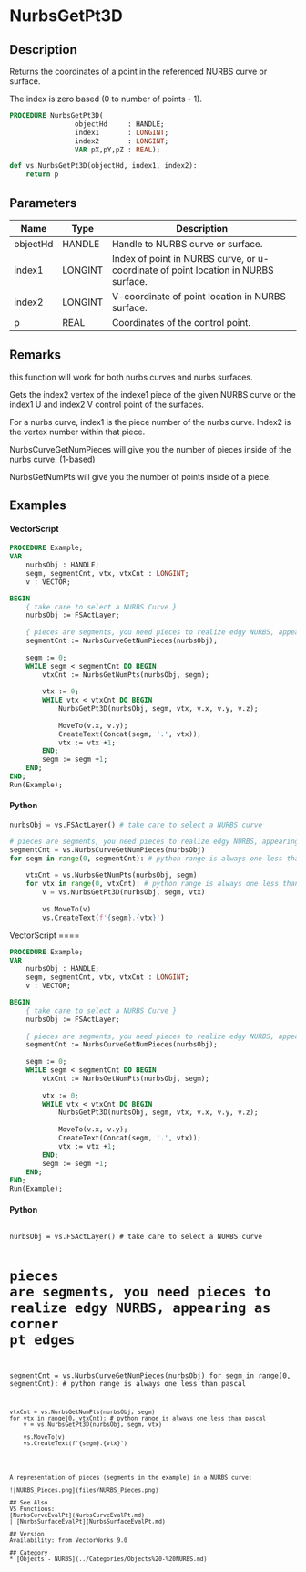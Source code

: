 # NurbsGetPt3D

## Description
Returns the coordinates of a point in the referenced NURBS curve or surface.

The index is zero based (0 to number of points - 1).

```pascal
PROCEDURE NurbsGetPt3D(
				objectHd     : HANDLE;
				index1       : LONGINT;
				index2       : LONGINT;
				VAR pX,pY,pZ : REAL);
```

```python
def vs.NurbsGetPt3D(objectHd, index1, index2):
    return p
```

## Parameters
|Name|Type|Description|
|---|---|---|
|objectHd|HANDLE|Handle to NURBS curve or surface.|
|index1|LONGINT|Index of point in NURBS curve, or u-coordinate of point location in NURBS surface.|
|index2|LONGINT|V-coordinate of point location in NURBS surface.|
|p|REAL|Coordinates of the control point.|

## Remarks
this function will work for both nurbs curves and nurbs surfaces. 

Gets the index2 vertex of the indexe1 piece of the given NURBS curve or the index1 U and index2 V control point of the surfaces.

For a nurbs curve, index1 is the piece number of the nurbs curve. Index2 is the vertex number within that piece.

NurbsCurveGetNumPieces will give you the number of pieces inside of the nurbs curve. (1-based)

NurbsGetNumPts will give you the number of points inside of a piece.

## Examples
#### VectorScript ####
```pascal
PROCEDURE Example;
VAR
    nurbsObj : HANDLE;
    segm, segmentCnt, vtx, vtxCnt : LONGINT;
    v : VECTOR;

BEGIN
    { take care to select a NURBS Curve }
    nurbsObj := FSActLayer;
	
    { pieces are segments, you need pieces to realize edgy NURBS, appearing as corner pt edges }
    segmentCnt := NurbsCurveGetNumPieces(nurbsObj);
   
    segm := 0;
    WHILE segm < segmentCnt DO BEGIN
        vtxCnt := NurbsGetNumPts(nurbsObj, segm);
        
        vtx := 0;
        WHILE vtx < vtxCnt DO BEGIN
            NurbsGetPt3D(nurbsObj, segm, vtx, v.x, v.y, v.z);
			
            MoveTo(v.x, v.y);
            CreateText(Concat(segm, '.', vtx));
            vtx := vtx +1;
        END;
        segm := segm +1;
    END;
END;
Run(Example);
```
#### Python ####
```python
nurbsObj = vs.FSActLayer() # take care to select a NURBS curve

# pieces are segments, you need pieces to realize edgy NURBS, appearing as corner pt edges
segmentCnt = vs.NurbsCurveGetNumPieces(nurbsObj) 
for segm in range(0, segmentCnt): # python range is always one less than pascal
	
	vtxCnt = vs.NurbsGetNumPts(nurbsObj, segm)
	for vtx in range(0, vtxCnt): # python range is always one less than pascal
		v = vs.NurbsGetPt3D(nurbsObj, segm, vtx)
		
		vs.MoveTo(v)
		vs.CreateText(f'{segm}.{vtx}')
```
VectorScript ====
```pascal
PROCEDURE Example;
VAR
    nurbsObj : HANDLE;
    segm, segmentCnt, vtx, vtxCnt : LONGINT;
    v : VECTOR;

BEGIN
    { take care to select a NURBS Curve }
    nurbsObj := FSActLayer;
	
    { pieces are segments, you need pieces to realize edgy NURBS, appearing as corner pt edges }
    segmentCnt := NurbsCurveGetNumPieces(nurbsObj);
   
    segm := 0;
    WHILE segm < segmentCnt DO BEGIN
        vtxCnt := NurbsGetNumPts(nurbsObj, segm);
        
        vtx := 0;
        WHILE vtx < vtxCnt DO BEGIN
            NurbsGetPt3D(nurbsObj, segm, vtx, v.x, v.y, v.z);
			
            MoveTo(v.x, v.y);
            CreateText(Concat(segm, '.', vtx));
            vtx := vtx +1;
        END;
        segm := segm +1;
    END;
END;
Run(Example);
```

#### Python ####
<code lang="py">
nurbsObj = vs.FSActLayer() # take care to select a NURBS curve

# pieces are segments, you need pieces to realize edgy NURBS, appearing as corner pt edges
segmentCnt = vs.NurbsCurveGetNumPieces(nurbsObj) 
for segm in range(0, segmentCnt): # python range is always one less than pascal
	
	vtxCnt = vs.NurbsGetNumPts(nurbsObj, segm)
	for vtx in range(0, vtxCnt): # python range is always one less than pascal
		v = vs.NurbsGetPt3D(nurbsObj, segm, vtx)
		
		vs.MoveTo(v)
		vs.CreateText(f'{segm}.{vtx}')
```

A representation of pieces (segments in the example) in a NURBS curve:

![NURBS_Pieces.png](files/NURBS_Pieces.png)

## See Also
VS Functions:
[NurbsCurveEvalPt](NurbsCurveEvalPt.md) 
| [NurbsSurfaceEvalPt](NurbsSurfaceEvalPt.md)

## Version
Availability: from VectorWorks 9.0

## Category
* [Objects - NURBS](../Categories/Objects%20-%20NURBS.md)

